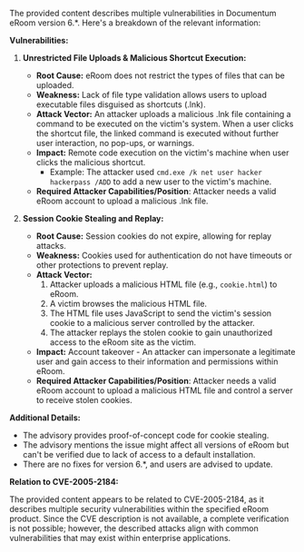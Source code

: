The provided content describes multiple vulnerabilities in Documentum eRoom version 6.*. Here's a breakdown of the relevant information:

**Vulnerabilities:**

1.  **Unrestricted File Uploads & Malicious Shortcut Execution:**
    *   **Root Cause:** eRoom does not restrict the types of files that can be uploaded.
    *   **Weakness:** Lack of file type validation allows users to upload executable files disguised as shortcuts (.lnk).
    *   **Attack Vector:**  An attacker uploads a malicious .lnk file containing a command to be executed on the victim's system. When a user clicks the shortcut file, the linked command is executed without further user interaction, no pop-ups, or warnings.
    *  **Impact:** Remote code execution on the victim's machine when user clicks the malicious shortcut.
        * Example: The attacker used `cmd.exe /k net user hacker hackerpass /ADD` to add a new user to the victim's machine.
    *   **Required Attacker Capabilities/Position**: Attacker needs a valid eRoom account to upload a malicious .lnk file.

2.  **Session Cookie Stealing and Replay:**
    *   **Root Cause:** Session cookies do not expire, allowing for replay attacks.
    *   **Weakness:**  Cookies used for authentication do not have timeouts or other protections to prevent replay.
    *   **Attack Vector:**
        1.  Attacker uploads a malicious HTML file (e.g., `cookie.html`) to eRoom.
        2.  A victim browses the malicious HTML file.
        3.  The HTML file uses JavaScript to send the victim's session cookie to a malicious server controlled by the attacker.
        4.  The attacker replays the stolen cookie to gain unauthorized access to the eRoom site as the victim.
    *   **Impact:** Account takeover - An attacker can impersonate a legitimate user and gain access to their information and permissions within eRoom.
    *  **Required Attacker Capabilities/Position**:  Attacker needs a valid eRoom account to upload a malicious HTML file and control a server to receive stolen cookies.

**Additional Details:**

*   The advisory provides proof-of-concept code for cookie stealing.
*   The advisory mentions the issue might affect all versions of eRoom but can't be verified due to lack of access to a default installation.
*   There are no fixes for version 6.*, and users are advised to update.

**Relation to CVE-2005-2184:**

The provided content appears to be related to CVE-2005-2184, as it describes multiple security vulnerabilities within the specified eRoom product. Since the CVE description is not available, a complete verification is not possible; however, the described attacks align with common vulnerabilities that may exist within enterprise applications.